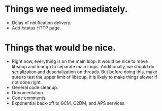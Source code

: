 # Things we need immediately.

 * Delay of notification delivery.
 * Add /status HTTP page.

# Things that would be nice.

 * Right now, everything is on the main loop. It would be nice to move
   libsoup and mongo to separate main loops. Additionally, we should do
   serialization and deserialization on threads. But before doing this,
   make sure to test the upper limit of libsoup, it is likely to make
   things slower if not done right.
 * General code cleanup.
 * Documentation.
 * Code comments.
 * Exponential back-off to GCM, C2DM, and APS services.

